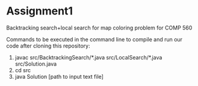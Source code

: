 # Assignment1
Backtracking search+local search for map coloring problem for COMP 560

Commands to be executed in the command line to compile and run our code after cloning this repository:

1.  javac src/BacktrackingSearch/\*\.java src/LocalSearch/\*\.java src/Solution.java
2.  cd src 
3.  java Solution [path to input text file]

  

